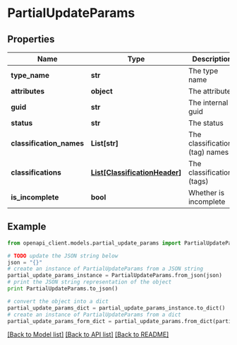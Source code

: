 # PartialUpdateParams


## Properties
Name | Type | Description | Notes
------------ | ------------- | ------------- | -------------
**type_name** | **str** | The type name | [optional] 
**attributes** | **object** | The attributes | [optional] 
**guid** | **str** | The internal guid | [optional] 
**status** | **str** | The status | [optional] 
**classification_names** | **List[str]** | The classification (tag) names | [optional] 
**classifications** | [**List[ClassificationHeader]**](ClassificationHeader.md) | The classifications (tags) | [optional] 
**is_incomplete** | **bool** | Whether is incomplete | [optional] 

## Example

```python
from openapi_client.models.partial_update_params import PartialUpdateParams

# TODO update the JSON string below
json = "{}"
# create an instance of PartialUpdateParams from a JSON string
partial_update_params_instance = PartialUpdateParams.from_json(json)
# print the JSON string representation of the object
print PartialUpdateParams.to_json()

# convert the object into a dict
partial_update_params_dict = partial_update_params_instance.to_dict()
# create an instance of PartialUpdateParams from a dict
partial_update_params_form_dict = partial_update_params.from_dict(partial_update_params_dict)
```
[[Back to Model list]](../ccloud/README.md#documentation-for-models) [[Back to API list]](../ccloud/README.md#documentation-for-api-endpoints) [[Back to README]](../ccloud/README.md)


